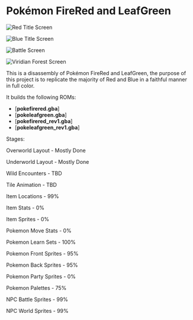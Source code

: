 # Pokémon FireRed and LeafGreen

![](https://gitlab.com/xyifer12/firered_gen1style/-/raw/master/ImagesAndStuff/RedTitlePromo.png "Red Title Screen")

![](https://gitlab.com/xyifer12/firered_gen1style/-/raw/master/ImagesAndStuff/BlueTitlePromo.png "Blue Title Screen")

![](https://gitlab.com/xyifer12/firered_gen1style/-/raw/master/ImagesAndStuff/BattlePromo.png "Battle Screen")

![](https://gitlab.com/xyifer12/firered_gen1style/-/raw/master/ImagesAndStuff/ViridianForestPromo.png "Viridian Forest Screen")

This is a disassembly of Pokémon FireRed and LeafGreen, the purpose of this project is to replicate the majority of Red and Blue in a faithful manner in full color.

It builds the following ROMs:

* [**pokefirered.gba**]
* [**pokeleafgreen.gba**]
* [**pokefirered_rev1.gba**]
* [**pokeleafgreen_rev1.gba**]


Stages:

Overworld Layout - Mostly Done

Underworld Layout - Mostly Done

Wild Encounters - TBD

Tile Animation - TBD



Item Locations - 99%

Item Stats - 0%

Item Sprites - 0%



Pokemon Move Stats - 0%

Pokemon Learn Sets - 100%

Pokemon Front Sprites - 95%

Pokemon Back Sprites - 95%

Pokemon Party Sprites - 0%

Pokemon Palettes - 75%



NPC Battle Sprites - 99%

NPC World Sprites - 99%
